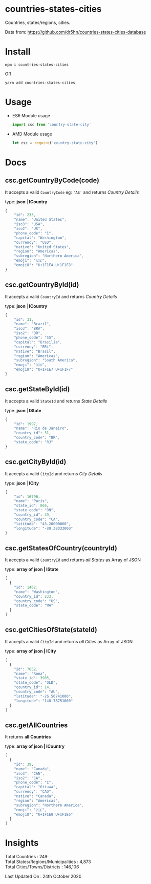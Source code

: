 countries-states-cities
==============================
Countries, states/regions, cities.

Data from: https://github.com/dr5hn/countries-states-cities-database

# Install
`npm i countries-states-cities`

OR

`yarn add countries-states-cities`

# Usage

  - ES6 Module usage
   
     ```js
     import csc from 'country-state-city'
     ```

  - AMD Module usage
  
    ```js
    let csc = require('country-state-city')
    ```

# Docs

csc.getCountryByCode(code)
---------------

It accepts a valid `CountryCode` eg: `'AS'` and returns *Country Details*

type: **json | ICountry**

```js
{
	"id": 233,
    "name": "United States",
    "iso3": "USA",
    "iso2": "US",
    "phone_code": "1",
    "capital": "Washington",
    "currency": "USD",
    "native": "United States",
    "region": "Americas",
    "subregion": "Northern America",
    "emoji": "🇺🇸",
    "emojiU": "U+1F1FA U+1F1F8"
}
```

csc.getCountryById(id)
---------------

It accepts a valid `CountryId` and returns *Country Details*

type: **json | ICountry**

```js
{
	"id": 31,
    "name": "Brazil",
    "iso3": "BRA",
    "iso2": "BR",
    "phone_code": "55",
    "capital": "Brasilia",
    "currency": "BRL",
    "native": "Brasil",
    "region": "Americas",
    "subregion": "South America",
    "emoji": "🇧🇷",
    "emojiU": "U+1F1E7 U+1F1F7"
}
```

csc.getStateById(id)
---------------

It accepts a valid `StateId` and returns *State Details*

type: **json | IState**

```js
{
	"id": 1997,
    "name": "Rio de Janeiro",
    "country_id": 31,
    "country_code": "BR",
    "state_code": "RJ"
}
```

csc.getCityById(id)
---------------

It accepts a valid `CityId` and returns *City Details*

type: **json | ICity**

```js
{
	"id": 16796,
    "name": "Paris",
    "state_id": 866,
    "state_code": "ON",
    "country_id": 39,
    "country_code": "CA",
    "latitude": "43.20000000",
    "longitude": "-80.38333000"
}
```

csc.getStatesOfCountry(countryId)
---------------

It accepts a valid `CountryId` and returns *all States* as Array of JSON

type: **array of json | IState**

```js
[
  {
    "id": 1462,
    "name": "Washington",
    "country_id": 233,
    "country_code": "US",
    "state_code": "WA"
  }
]

```
csc.getCitiesOfState(stateId)
---------------

It accepts a valid `CityId` and returns *all Cities* as Array of JSON

type: **array of json | ICity**

```js
[
  {
    "id": 7052,
    "name": "Roma",
    "state_id": 3905,
    "state_code": "QLD",
    "country_id": 14,
    "country_code": "AU",
    "latitude": "-26.56741000",
    "longitude": "148.78751000"
  }
]

```

csc.getAllCountries
---------------
It returns **all Countries**

type: **array of json | ICountry**

```js
[
  {
    "id": 39,
    "name": "Canada",
    "iso3": "CAN",
    "iso2": "CA",
    "phone_code": "1",
    "capital": "Ottawa",
    "currency": "CAD",
    "native": "Canada",
    "region": "Americas",
    "subregion": "Northern America",
    "emoji": "🇨🇦",
    "emojiU": "U+1F1E8 U+1F1E6"
  }
]
```

# Insights
Total Countries : 249 <br>
Total States/Regions/Municipalities : 4,873 <br>
Total Cities/Towns/Districts : 146,106 <br>

Last Updated On : 24th October 2020